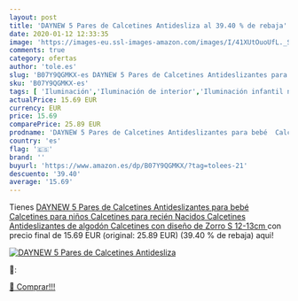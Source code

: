 ```yaml
---
layout: post
title: 'DAYNEW 5 Pares de Calcetines Antidesliza al 39.40 % de rebaja'
date: 2020-01-12 12:33:35
image: 'https://images-eu.ssl-images-amazon.com/images/I/41XUtOuoUfL._SL400_.jpg'
comments: true
category: ofertas
author: 'tole.es'
slug: 'B07Y9QGMKX-es DAYNEW 5 Pares de Calcetines Antideslizantes para bebé...'
sku: 'B07Y9QGMKX-es'
tags: [ 'Iluminación','Iluminación de interior','Iluminación infantil nocturna','Lámparas e iluminación infantil','Monos para bebés niño','Ropa','Ropa de una pieza para bebés niño','Ropa para bebés','Ropa para bebés niño','bebé', ]
actualPrice: 15.69 EUR
currency: EUR
price: 15.69
comparePrice: 25.89 EUR
prodname: 'DAYNEW 5 Pares de Calcetines Antideslizantes para bebé  Calcetines para niños  Calcetines para recién Nacidos  Calcetines Antideslizantes de algodón  Calcetines con diseño de Zorro S 12-13cm '
country: 'es'
flag: '🇪🇸'
brand: ''
buyurl: 'https://www.amazon.es/dp/B07Y9QGMKX/?tag=tolees-21'
descuento: '39.40'
average: '15.69'
---
```


Tienes [DAYNEW 5 Pares de Calcetines Antideslizantes para bebé  Calcetines para niños  Calcetines para recién Nacidos  Calcetines Antideslizantes de algodón  Calcetines con diseño de Zorro S 12-13cm ](https://www.amazon.es/dp/B07Y9QGMKX/?tag=tolees-21) con precio final de  15.69 EUR (original: 25.89 EUR) (39.40 %  de rebaja) aqui!

[![DAYNEW 5 Pares de Calcetines Antidesliza](https://images-eu.ssl-images-amazon.com/images/I/41XUtOuoUfL._SL400_.jpg)](https://www.amazon.es/dp/B07Y9QGMKX/?tag=tolees-21)

🔎:


[🛒 Comprar!!!](https://www.amazon.es/dp/B07Y9QGMKX/?tag=tolees-21)
